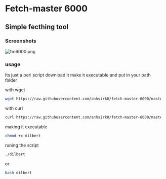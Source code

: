 # Fetch-master 6000

## Simple fecthing tool  

### Screenshots
![fm6000.png](https://github.com/anhsirk0/fetch-master-6000/blob/master/screenshots/fm6000.png)

### usage
Its just a perl script
download it make it executable and put in your path folder

with wget
``` bash
wget https://raw.githubusercontent.com/anhsirk0/fetch-master-6000/master/dilbert.pl -O dilbert
```

with curl
``` bash
curl https://raw.githubusercontent.com/anhsirk0/fetch-master-6000/master/dilbert.pl --output dilbert
```
making it executable
```bash
chmod +x dilbert
```

runing the script
```bash
./dilbert
```
or
```bash
bash dilbert
```
